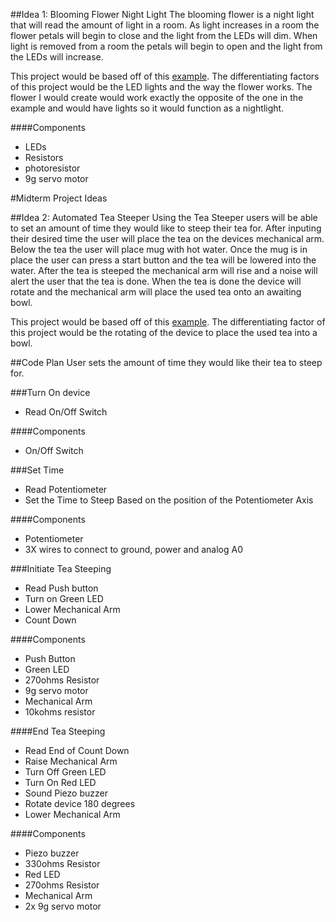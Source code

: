 ##Idea 1: Blooming Flower Night Light
The blooming flower is a night light that will read the amount of light in a room. As light increases in a room the flower petals will begin to close and the light from the LEDs will dim. When light is removed from a room the petals will begin to open and the light from the LEDs will increase.  

This project would be based off of this [example](https://create.arduino.cc/projecthub/circuito-io-team/valentine-s-sunflower-3cdd90). The differentiating factors of this project would be the LED lights and the way the flower works. The flower I would create would work exactly the opposite of the one in the example and would have lights so it would function as a nightlight.

####Components
* LEDs
* Resistors
* photoresistor
* 9g servo motor

#Midterm Project Ideas

##Idea 2: Automated Tea Steeper
Using the Tea Steeper users will be able to set an amount of time they would like to steep their tea for. After inputing their desired time the user will place the tea on the devices mechanical arm. Below the tea the user will place mug with hot water. Once the mug is in place the user can press a start button and the tea will be lowered into the water. After the tea is steeped the mechanical arm will rise and a noise will alert the user that the tea is done. When the tea is done the device will rotate and the mechanical arm will place the used tea onto an awaiting bowl.

This project would be based off of this [example](http://digitaljunky.io/make-an-automated-tea-steeper-with-arduino/). The differentiating factor of this project would be the rotating of the device to place the used tea into a bowl.

##Code Plan
User sets the amount of time they would like their tea to steep for.

###Turn On device
* Read On/Off Switch

####Components
* On/Off Switch

###Set Time
* Read Potentiometer
* Set the Time to Steep Based on the position of the Potentiometer Axis

####Components
* Potentiometer
* 3X wires to connect to ground, power and analog A0

###Initiate Tea Steeping  
* Read Push button
* Turn on Green LED
* Lower Mechanical Arm
* Count Down

####Components
* Push Button
* Green LED
* 270ohms Resistor
* 9g servo motor
* Mechanical Arm
* 10kohms resistor

####End Tea Steeping
* Read End of Count Down
* Raise Mechanical Arm
* Turn Off Green LED
* Turn On Red LED
* Sound Piezo buzzer
* Rotate device 180 degrees
* Lower Mechanical Arm

####Components
* Piezo buzzer
* 330ohms Resistor
* Red LED
* 270ohms Resistor
* Mechanical Arm
* 2x 9g servo motor
